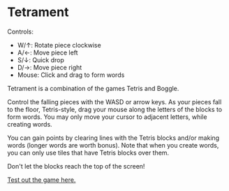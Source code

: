 Tetrament
=========

Controls:  
* W/↑: Rotate piece clockwise  
* A/←: Move piece left  
* S/↓: Quick drop  
* D/→: Move piece right  
* Mouse: Click and drag to form words 

Tetrament is a combination of the games Tetris and Boggle. 

Control the falling pieces with the WASD or arrow keys. As your pieces fall to the floor, Tetris-style, drag your mouse along the letters of the blocks to form words. You may only move your cursor to adjacent letters, while creating words. 

You can gain points by clearing lines with the Tetris blocks and/or making words (longer words are worth bonus). Note that when you create words, you can only use tiles that have Tetris blocks over them.

Don't let the blocks reach the top of the screen!

[Test out the game here.](http://akshaths.github.io/Tetrament/)
